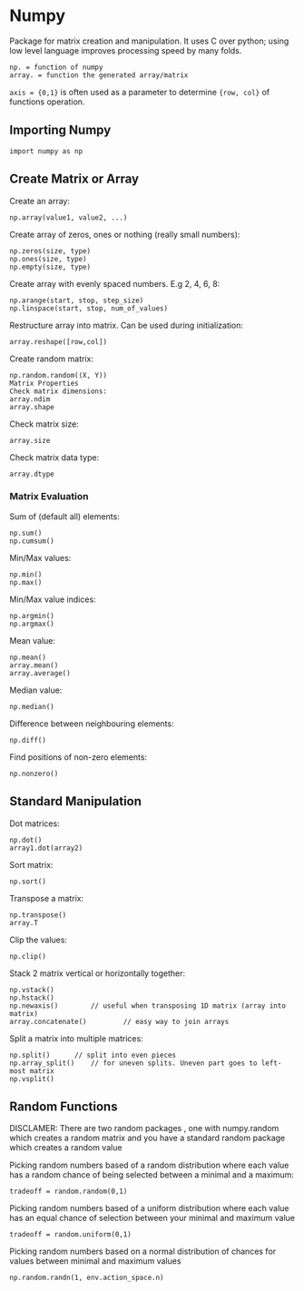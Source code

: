 # Numpy
Package for matrix creation and manipulation. It uses C over python; using low level language improves processing speed by many folds. 

```
np. = function of numpy
array. = function the generated array/matrix 
```

`axis = {0,1}` is often used as a parameter to determine `{row, col}` of functions operation.

## Importing Numpy
```
import numpy as np
```
## Create Matrix or Array
Create an array:
```
np.array(value1, value2, ...) 
```
Create array of zeros, ones or nothing (really small numbers):
```
np.zeros(size, type)
np.ones(size, type)
np.empty(size, type)
```

Create array with evenly spaced numbers. E.g 2, 4, 6, 8:
```
np.arange(start, stop, step_size)
np.linspace(start, stop, num_of_values)
```

Restructure array into matrix. Can be used during initialization:
```
array.reshape([row,col])
```

Create random matrix:
```
np.random.random((X, Y)) 
Matrix Properties
Check matrix dimensions:
array.ndim
array.shape
```

Check matrix size:
```
array.size
```
Check matrix data type:
```
array.dtype
```

### Matrix Evaluation
Sum of (default all) elements:
```
np.sum()
np.cumsum()
```

Min/Max values:
```
np.min()
np.max()
```

Min/Max value indices:
```
np.argmin()
np.argmax()
```

Mean value:
```
np.mean()
array.mean()
array.average()
```

Median value:
```
np.median()
```

Difference between neighbouring elements:
```
np.diff()
```

Find positions of non-zero elements:
```
np.nonzero()
```

## Standard Manipulation
Dot matrices:
```
np.dot()
array1.dot(array2)
```

Sort matrix:
```
np.sort()
```

Transpose a matrix:
```
np.transpose()
array.T
```

Clip the values:
```
np.clip()
```

Stack 2 matrix vertical or horizontally together:
```
np.vstack()
np.hstack()
np.newaxis()		// useful when transposing 1D matrix (array into matrix)
array.concatenate() 		// easy way to join arrays
```
Split a matrix into multiple matrices:
```
np.split()		// split into even pieces
np.array_split()	// for uneven splits. Uneven part goes to left-most matrix
np.vsplit()
```
## Random Functions
DISCLAMER: There are two random packages , one with numpy.random which creates a random matrix and you have a standard random package which creates a random value

Picking random numbers based of a random distribution where each value has a random chance of being selected between a minimal and a maximum: 
```
tradeoff = random.random(0,1)
```
Picking random numbers based of a uniform distribution where each value has an equal chance of selection between your minimal and maximum value
```
tradeoff = random.uniform(0,1)
```

Picking random numbers based on a normal distribution of chances for values between minimal and maximum values
```
np.random.randn(1, env.action_space.n)
```
